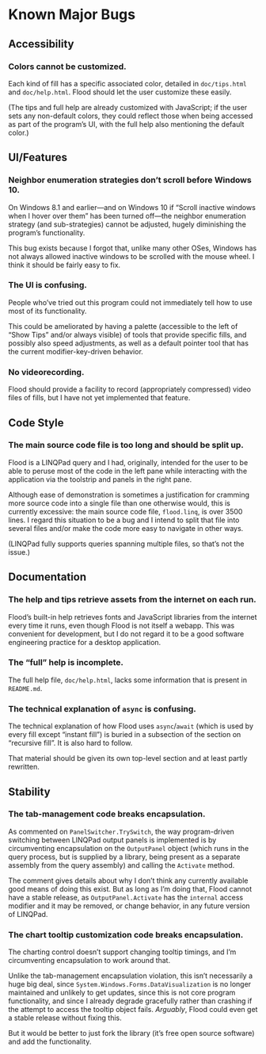 <!--
  This file is part of Flood, an interactive flood-fill visualizer.

  Copyright (C) 2021 Eliah Kagan <degeneracypressure@gmail.com>

  Permission to use, copy, modify, and/or distribute this software for any
  purpose with or without fee is hereby granted.

  THE SOFTWARE IS PROVIDED "AS IS" AND THE AUTHOR DISCLAIMS ALL WARRANTIES WITH
  REGARD TO THIS SOFTWARE INCLUDING ALL IMPLIED WARRANTIES OF MERCHANTABILITY
  AND FITNESS. IN NO EVENT SHALL THE AUTHOR BE LIABLE FOR ANY SPECIAL, DIRECT,
  INDIRECT, OR CONSEQUENTIAL DAMAGES OR ANY DAMAGES WHATSOEVER RESULTING FROM
  LOSS OF USE, DATA OR PROFITS, WHETHER IN AN ACTION OF CONTRACT, NEGLIGENCE OR
  OTHER TORTIOUS ACTION, ARISING OUT OF OR IN CONNECTION WITH THE USE OR
  PERFORMANCE OF THIS SOFTWARE.
-->

# Known Major Bugs

## Accessibility

### Colors cannot be customized.

Each kind of fill has a specific associated color, detailed in `doc/tips.html`
and `doc/help.html`. Flood should let the user customize these easily.

(The tips and full help are already customized with JavaScript; if the user
sets any non-default colors, they could reflect those when being accessed as
part of the program&rsquo;s UI, with the full help also mentioning the default
color.)

## UI/Features

### Neighbor enumeration strategies don&rsquo;t scroll before Windows 10.

On Windows 8.1 and earlier&mdash;and on Windows 10 if &ldquo;Scroll inactive
windows when I hover over them&rdquo; has been turned off&mdash;the neighbor
enumeration strategy (and sub-strategies) cannot be adjusted, hugely
diminishing the program&rsquo;s functionality.

This bug exists because I forgot that, unlike many other OSes, Windows has not
always allowed inactive windows to be scrolled with the mouse wheel. I think it
should be fairly easy to fix.

### The UI is confusing.

People who&rsquo;ve tried out this program could not immediately tell how to
use most of its functionality.

This could be ameliorated by having a palette (accessible to the left of
&ldquo;Show Tips&rdquo; and/or always visible) of tools that provide specific
fills, and possibly also speed adjustments, as well as a default pointer tool
that has the current modifier-key-driven behavior.

### No videorecording.

Flood should provide a facility to record (appropriately compressed) video
files of fills, but I have not yet implemented that feature.

## Code Style

### The main source code file is too long and should be split up.

Flood is a LINQPad query and I had, originally, intended for the user to be
able to peruse most of the code in the left pane while interacting with the
application via the toolstrip and panels in the right pane.

Although ease of demonstration is sometimes a justification for cramming more
source code into a single file than one otherwise would, this is currently
excessive: the main source code file, `flood.linq`, is over 3500 lines. I
regard this situation to be a bug and I intend to split that file into several
files and/or make the code more easy to navigate in other ways.

(LINQPad fully supports queries spanning multiple files, so that&rsquo;s not
the issue.)

## Documentation

### The help and tips retrieve assets from the internet on each run.

Flood&rsquo;s built-in help retrieves fonts and JavaScript libraries from the
internet every time it runs, even though Flood is not itself a webapp. This was
convenient for development, but I do not regard it to be a good software
engineering practice for a desktop application.

### The &ldquo;full&rdquo; help is incomplete.

The full help file, `doc/help.html`, lacks some information that is present in
`README.md`.

### The technical explanation of `async` is confusing.

The technical explanation of how Flood uses `async`/`await` (which is used by
every fill except &ldquo;instant fill&rdquo;) is buried in a subsection of the
section on &ldquo;recursive fill&rdquo;. It is also hard to follow.

That material should be given its own top-level section and at least partly
rewritten.

## Stability

### The tab-management code breaks encapsulation.

As commented on `PanelSwitcher.TrySwitch`, the way program-driven switching
between LINQPad output panels is implemented is by circumventing encapsulation
on the `OutputPanel` object (which runs in the query process, but is supplied
by a library, being present as a separate assembly from the query assembly) and
calling the `Activate` method.

The comment gives details about why I don&rsquo;t think any currently available
good means of doing this exist. But as long as I&rsquo;m doing that, Flood
cannot have a stable release, as `OutputPanel.Activate` has the `internal`
access modifier and it may be removed, or change behavior, in any future
version of LINQPad.

### The chart tooltip customization code breaks encapsulation.

The charting control doesn&rsquo;t support changing tooltip timings, and
I&rsquo;m circumventing encapsulation to work around that.

Unlike the tab-management encapsulation violation, this isn&rsquo;t necessarily
a huge big deal, since `System.Windows.Forms.DataVisualization` is no longer
maintained and unlikely to get updates, since this is not core program
functionality, and since I already degrade gracefully rather than crashing if
the attempt to access the tooltip object fails. *Arguably*, Flood could even
get a stable release without fixing this.

But it would be better to just fork the library (it&rsquo;s free open source
software) and add the functionality.
